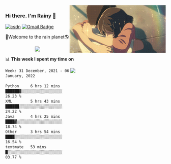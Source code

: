 <img  align='right' height="150" src="https://github.com/LikeRainDay/LikeRainDay/blob/master/pic/img_rain_1.gif?raw=true">



### Hi there. I'm Rainy :lemon:

[![csdn](https://img.shields.io/badge/-csdn-c14438?style=flat-square&logo=c&logoColor=white)](https://blog.csdn.net/qq_15807167)
[![Gmail Badge](https://img.shields.io/badge/-gmail-c14438?style=flat-square&logo=Gmail&logoColor=white&link=mailto:houshuai0816@gmail.com)](mailto:houshuai0816@gmail.com)

🚀Welcome to the rain planet🌎

<center>
<img align='center'  src="https://source.unsplash.com/random/1200x600">
</center>

📊 **This week I spent my time on**

<img align='right'   width="300" src="https://github-readme-stats.vercel.app/api?username=LikeRainDay&show_icons=true&title_color=fff&icon_color=79ff97&text_color=9f9f9f&bg_color=151515">

<!--START_SECTION:waka-->
```text
Week: 31 December, 2021 - 06 January, 2022

Python     6 hrs 12 mins   ██████▓░░░░░░░░░░░░░░░░░░   26.23 % 
XML        5 hrs 43 mins   ██████░░░░░░░░░░░░░░░░░░░   24.22 % 
Java       4 hrs 25 mins   ████▓░░░░░░░░░░░░░░░░░░░░   18.74 % 
Other      3 hrs 54 mins   ████░░░░░░░░░░░░░░░░░░░░░   16.54 % 
textmate   53 mins         █░░░░░░░░░░░░░░░░░░░░░░░░   03.77 % 
```
<!--END_SECTION:waka-->
